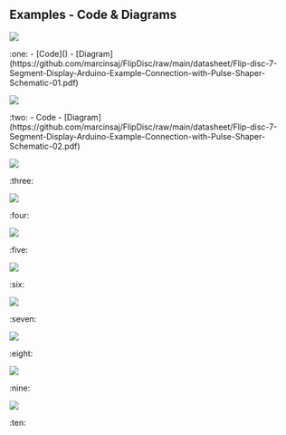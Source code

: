 ## Examples - Code & Diagrams




<p><img src="https://github.com/marcinsaj/FlipDisc/blob/main/extras/arduino-7-seg-flip-disc-psps-module.png"></p>    
:one:
- [Code]()
- [Diagram](https://github.com/marcinsaj/FlipDisc/raw/main/datasheet/Flip-disc-7-Segment-Display-Arduino-Example-Connection-with-Pulse-Shaper-Schematic-01.pdf)      
  
<p><img src="https://github.com/marcinsaj/FlipDisc/blob/main/extras/arduino-2x7-seg-flip-disc-psps-module.png"></p>  
:two:    
- Code
- [Diagram](https://github.com/marcinsaj/FlipDisc/raw/main/datasheet/Flip-disc-7-Segment-Display-Arduino-Example-Connection-with-Pulse-Shaper-Schematic-02.pdf)  

<p><img src="https://github.com/marcinsaj/FlipDisc/blob/main/extras/arduino-2x7-seg-3dots-flip-disc-psps-module.png"></p>    
:three:    
  
<p><img src="https://github.com/marcinsaj/FlipDisc/blob/main/extras/arduino-4x7-seg-3dots-flip-disc-psps-module.png"></p>
:four:    

<p><img src="https://github.com/marcinsaj/FlipDisc/blob/main/extras/arduino-6x7-seg-flip-disc-psps-module.png"></p>
:five:    


<p><img src="https://github.com/marcinsaj/FlipDisc/blob/main/extras/arduino-6x7-seg-2x3dots-flip-disc-psps-module.png"></p>
:six:
  
<p><img src="https://github.com/marcinsaj/FlipDisc/blob/main/extras/arduino-2dots-flip-disc-psps-module.png"></p>  
:seven:  
  
<p><img src="https://github.com/marcinsaj/FlipDisc/blob/main/extras/arduino-3dots-flip-disc-psps-module.png"></p>  
:eight:  
  
<p><img src="https://github.com/marcinsaj/FlipDisc/blob/main/extras/arduino-1x3-flip-disc-psps-module.png"></p>
:nine:  
  
<p><img src="https://github.com/marcinsaj/FlipDisc/blob/main/extras/arduino-1x7-flip-disc-psps-module.png"></p>  
:ten:  

